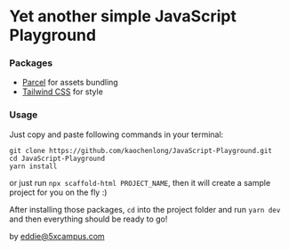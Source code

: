 # Yet another simple JavaScript Playground

### Packages

- [Parcel](https://parceljs.org/) for assets bundling
- [Tailwind CSS](https://tailwindcss.com/) for style

### Usage

Just copy and paste following commands in your terminal:

```
git clone https://github.com/kaochenlong/JavaScript-Playground.git
cd JavaScript-Playground
yarn install
```

or just run `npx scaffold-html PROJECT_NAME`, then it will create a sample project for you on the fly :)

After installing those packages, `cd` into the project folder and run `yarn dev` and then everything should be ready to go!

by eddie@5xcampus.com
